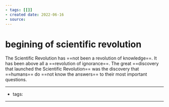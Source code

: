 ```yaml
---
- tags: [[]]
- created date: 2022-06-16
- source: 
---
```


# begining of scientific revolution

The Scientific Revolution has ==not been a revolution of knowledge==. It has been above all a ==revolution of ignorance==. The great ==discovery that launched the Scientific Revolution== was the discovery that ==humans== do ==not know the answers== to their most important questions.

---
- tags: 
---